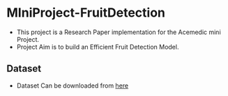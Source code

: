 # MIniProject-FruitDetection
- This project is a Research Paper implementation for the Acemedic mini Project. 
- Project Aim is to build an Efficient Fruit Detection Model.
## Dataset
 - Dataset Can be downloaded from [here](https://tinyurl.com/fruitDetection)
